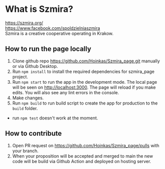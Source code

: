 # What is Szmira?

https://szmira.org/ \
https://www.facebook.com/spoldzielniaszmira \
Szmira is a creative cooperative operating in Krakow.

## How to run the page locally

1. Clone github repo https://github.com/Hoinkas/Szmira_page.git manually or via Github Desktop.
3. Run `npm install` to install the required dependencies for szmira_page project.
4. Run `npm start` to run the app in the development mode.
  The local page will be seen on [http://localhost:3000](http://localhost:3000).
  The page will reload if you make edits.
  You will also see any lint errors in the console.
5. Make changes.
6. Run `npm build` to run build script to create the app for production to the `build` folder.
- run  `npm test` doesn't work at the moment.

## How to contribute
1. Open PR request on https://github.com/Hoinkas/Szmira_page/pulls with your branch.
2. When your proposition will be accepted and merged to main the new code will be build via Github Action and deployed on hosting server.
